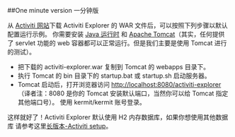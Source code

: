 ##One minute version 一分钟版

从 [Activiti 网站](http://www.activiti.org)下载 Activiti Explorer 的 WAR 文件后，可以按照下列步骤以默认配置运行示例。 你需要安装 [Java 运行时](http://java.sun.com/javase/downloads/index.jsp) 和 [Apache Tomcat](http://tomcat.apache.org/download-70.cgi)（其实，任何提供了 servlet 功能的 web 容器都可以正常运行。但是我们主要是使用 Tomcat 进行的测试）。

* 把下载的 activiti-explorer.war 复制到 Tomcat 的 webapps 目录下。
* 执行 Tomcat 的 bin 目录下的 startup.bat 或 startup.sh 启动服务器。
* Tomcat 启动后，打开浏览器访问 [ http://localhost:8080/activiti-explorer]( http://localhost:8080/activiti-explorer)（译者注：8080 是你的 Tomcat 安装默认端口，当然你可以给 Tomcat 指定其他端口号）。 使用 kermit/kermit 账号登录。

这样就好了！Activiti Explorer 默认使用 H2 内存数据库，如果你想使用其他数据库 请参考这里[长版本-Activiti setup](https://github.com/waylau/activiti-5.x-user-guide/blob/master/Chapter%202.%20Getting%20Started%20%E5%BC%80%E5%A7%8B/Activiti%20setup%20%E5%AE%89%E8%A3%85.md)。


